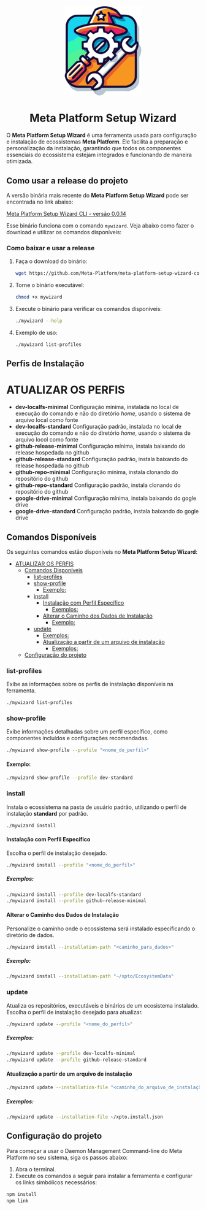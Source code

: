 <p align="center">
  <img alt="Setup Wizard" width="200px" src="logo.svg">
</p>

<h1 align="center">Meta Platform Setup Wizard</h1>

O **Meta Platform Setup Wizard** é uma ferramenta usada para configuração e instalação de ecossistemas **Meta Platform**. Ele facilita a preparação e personalização da instalação, garantindo que todos os componentes essenciais do ecossistema estejam integrados e funcionando de maneira otimizada.

## Como usar a release do projeto

A versão binária mais recente do **Meta Platform Setup Wizard** pode ser encontrada no link abaixo:

[Meta Platform Setup Wizard CLI - versão 0.0.14](https://github.com/Meta-Platform/meta-platform-setup-wizard-command-line/releases/download/0.0.14/meta-platform-setup-wizard-command-line-0.0.14-preview-linux-x64)

Esse binário funciona com o comando `mywizard`. Veja abaixo como fazer o download e utilizar os comandos disponíveis:

### Como baixar e usar a release
1. Faça o download do binário:
   ```bash
   wget https://github.com/Meta-Platform/meta-platform-setup-wizard-command-line/releases/download/0.0.14/meta-platform-setup-wizard-command-line-0.0.14-preview-linux-x64 -O mywizard
   ```

2. Torne o binário executável:
   ```bash
   chmod +x mywizard
   ```

3. Execute o binário para verificar os comandos disponíveis:
   ```bash
   ./mywizard --help
   ```

4. Exemplo de uso:
   ```bash
   ./mywizard list-profiles
   ```

## Perfis de Instalação
# ATUALIZAR OS PERFIS
- **dev-localfs-minimal** Configuração mínima, instalada no local de execução do comando e não do diretório *home*, usando o sistema de arquivo local como fonte
- **dev-localfs-standard** Configuração padrão, instalada no local de execução do comando e não do diretório *home*, usando o sistema de arquivo locol como fonte
- **github-release-minimal** Configuração mínima, instala baixando do release hospedada no github
- **github-release-standard** Configuração padrão, instala baixando do release hospedada no github
- **github-repo-minimal** Configuração mínima, instala clonando do repositório do github
- **github-repo-standard** Configuração padrão, instala clonando do repositório do github
- **google-drive-minimal** Configuração mínima, instala baixando do gogle drive
- **google-drive-standard** Configuração padrão, instala baixando do gogle drive

## Comandos Disponíveis

Os seguintes comandos estão disponíveis no **Meta Platform Setup Wizard**:

- [ATUALIZAR OS PERFIS](#atualizar-os-perfis)
  - [Comandos Disponíveis](#comandos-disponíveis)
    - [list-profiles](#list-profiles)
    - [show-profile](#show-profile)
      - [Exemplo:](#exemplo)
    - [install](#install)
      - [Instalação com Perfil Específico](#instalação-com-perfil-específico)
        - [Exemplos:](#exemplos)
      - [Alterar o Caminho dos Dados de Instalação](#alterar-o-caminho-dos-dados-de-instalação)
        - [Exemplo:](#exemplo-1)
    - [update](#update)
        - [Exemplos:](#exemplos-1)
      - [Atualização a partir de um arquivo de instalação](#atualização-a-partir-de-um-arquivo-de-instalação)
        - [Exemplos:](#exemplos-2)
  - [Configuração do projeto](#configuração-do-projeto)

### list-profiles

Exibe as informações sobre os perfis de instalação disponíveis na ferramenta.

```bash
./mywizard list-profiles
```

### show-profile

Exibe informações detalhadas sobre um perfil específico, como componentes incluídos e configurações recomendadas.

```bash
./mywizard show-profile --profile "<nome_do_perfil>"
```

#### Exemplo:

```bash
./mywizard show-profile --profile dev-standard
```

### install

Instala o ecossistema na pasta de usuário padrão, utilizando o perfil de instalação **standard** por padrão.

```bash
./mywizard install
```

#### Instalação com Perfil Específico

Escolha o perfil de instalação desejado.

```bash
./mywizard install --profile "<nome_do_perfil>"
```

##### Exemplos:

```bash
./mywizard install --profile dev-localfs-standard
./mywizard install --profile github-release-minimal
```

#### Alterar o Caminho dos Dados de Instalação

Personalize o caminho onde o ecossistema será instalado especificando o diretório de dados.

```bash
./mywizard install --installation-path "<caminho_para_dados>"
```

##### Exemplo:

```bash
./mywizard install --installation-path "~/xpto/EcosystemData"
```

### update
Atualiza os repositórios, executáveis e binários de um ecosistema instalado.
Escolha o perfil de instalação desejado para atualizar.

```bash
./mywizard update --profile "<nome_do_perfil>"
```

##### Exemplos:

```bash
./mywizard update --profile dev-localfs-minimal
./mywizard update --profile github-release-standard
```

#### Atualização a partir de um arquivo de instalação

```bash
./mywizard update --installation-file "<caminho_do_arquivo_de_instalação>"
```

##### Exemplos:

```bash
./mywizard update --installation-file ~/xpto.install.json
```
## Configuração do projeto

Para começar a usar o Daemon Management Command-line do Meta Platform no seu sistema, siga os passos abaixo:

1. Abra o terminal.
2. Execute os comandos a seguir para instalar a ferramenta e configurar os links simbólicos necessários:

```bash
npm install
npm link
```